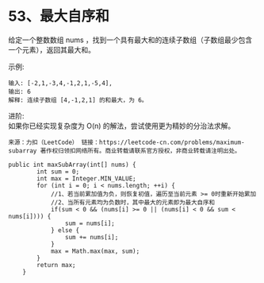 53、最大自序和
===
给定一个整数数组 nums ，找到一个具有最大和的连续子数组（子数组最少包含一个元素），返回其最大和。<br>

示例:<br>
```
输入: [-2,1,-3,4,-1,2,1,-5,4],
输出: 6
解释: 连续子数组 [4,-1,2,1] 的和最大，为 6。
```
进阶:<br>
如果你已经实现复杂度为 O(n) 的解法，尝试使用更为精妙的分治法求解。<br>

``
来源：力扣（LeetCode）
链接：https://leetcode-cn.com/problems/maximum-subarray
著作权归领扣网络所有。商业转载请联系官方授权，非商业转载请注明出处。
``

```
public int maxSubArray(int[] nums) {
        int sum = 0;
        int max = Integer.MIN_VALUE;
        for (int i = 0; i < nums.length; ++i) {
            //1、若当前累加值为负，则恢复初值，遍历至当前元素 >= 0时重新开始累加
            //2、当所有元素均为负数时，其中最大的元素即为最大自序和
            if(sum < 0 && (nums[i] >= 0 || (nums[i] < 0 && sum < nums[i]))) {
                sum = nums[i];
            } else {
                sum += nums[i];
            }
            max = Math.max(max, sum);
        }
        return max;
    }
```
